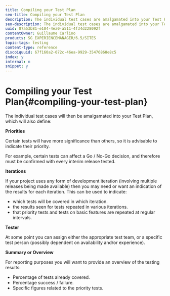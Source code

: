 ```yaml
---
title: Compiling your Test Plan
seo-title: Compiling your Test Plan
description: The individual test cases are amalgamated into your Test Plan
seo-description: The individual test cases are amalgamated into your Test Plan
uuid: 87a53b81-e104-4ea0-a511-4f34d228092f
contentOwner: Guillaume Carlino
products: SG_EXPERIENCEMANAGER/6.5/SITES
topic-tags: testing
content-type: reference
discoiquuid: 67f160a2-072c-46ea-9929-35476868e8c5
index: y
internal: n
snippet: y
---
```


# Compiling your Test Plan{#compiling-your-test-plan}

The individual test cases will then be amalgamated into your Test Plan, which will also define:

**Priorities**

Certain tests will have more significance than others, so it is advisable to indicate their priority.

For example, certain tests can affect a Go / No-Go decision, and therefore must be confirmed with every interim release tested.

**Iterations**

If your project uses any form of development iteration (involving multiple releases being made available) then you may need or want an indication of the results for each iteration. This can be used to indicate:

* which tests will be covered in which iteration.
* the results seen for tests repeated in various iterations.
* that priority tests and tests on basic features are repeated at regular intervals.

**Tester**

At some point you can assign either the appropriate test team, or a specific test person (possibly dependent on availability and/or experience).

**Summary or Overview**

For reporting purposes you will want to provide an overview of the testing results:

* Percentage of tests already covered.
* Percentage success / failure.
* Specific figures related to the priority tests.

